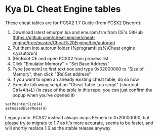 # Kya DL Cheat Engine tables
These cheat tables are for PCSX2 1.7
Guide (from PCSX2 Discord):  
1. Download latest emurpm.lua and emurpm.frm from CE's GitHub (https://github.com/cheat-engine/cheat-engine/tree/master/Cheat%20Engine/bin/autorun) 
1. Put them into autorun folder (%programfiles%\Cheat engine x.y\autorun\)
1. (Re)Boot CE and open PCSX2 from process list
1. Click "Emulator Memory" > "Set Base Address"
1. Type [eemem] to first text box and type 0x02000000 to "Size of Memory", then click "(Re)Set address"
1. If you want to open an already existing cheat table, do so now
1. Execute following script on "Cheat Table Lua script" (shortcut: Ctrl+Alt+L) (in case of the table in this repo, you can just confirm the popup when you've opened it)
```
setPointerSize(4)
setAssemblerMode(0)
```


Legacy note: PCSX2 instead always maps EEmem to 0x20000000, but please try to migrate to 1.7 as it's more accurate, seems to be faster, and will shortly replace 1.6 as the stable release anyway
